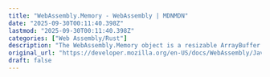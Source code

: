 ```yaml
---
title: "WebAssembly.Memory - WebAssembly | MDNMDN"
date: "2025-09-30T00:11:40.398Z"
lastmod: "2025-09-30T00:11:40.398Z"
categories: ["Web Assembly/Rust"]
description: "The WebAssembly.Memory object is a resizable ArrayBuffer or SharedArrayBuffer that holds raw bytes of memory accessed by a WebAssembly.Instance."
original_url: "https://developer.mozilla.org/en-US/docs/WebAssembly/JavaScript_interface/Memory"
draft: false
---
```

